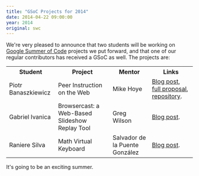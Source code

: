 ```yaml
---
title: "GSoC Projects for 2014"
date: 2014-04-22 09:00:00
year: 2014
original: swc
---
```


<p>
  We're very pleased to announce that two students will be working on
  <a href="https://www.google-melange.com/gsoc/homepage/google/gsoc2014">Google Summer of Code</a>
  projects we put forward,
  and that one of our regular contributors
  has received a GSoC as well.
  The projects are:
</p>

<table>
<tr>
<th>Student</th>
<th>Project</th>
<th>Mentor</th>
<th>Links</th>
<tr>
<td>Piotr Banaszkiewicz</td>
<td>Peer Instruction on the Web</td>
<td>Mike Hoye</td>
<td>
<a href="http://piotr.banaszkiewicz.org/blog/2014/04/24/peer-instruction-a-summer-project-for-mozilla/">Blog post</a>,
<a href="https://gist.github.com/pbanaszkiewicz/11292070">full proposal</a>,
<a href="https://github.com/pbanaszkiewicz/peer-instruction">repository</a>.
</td>
</tr>
<tr>
<td>Gabriel Ivanica</td>
<td>Browsercast: a Web-Based Slideshow Replay Tool</td>
<td>Greg Wilson</td>
<td>
<a href="http://blog.gabrielivanica.com/2014/04/25/browsercast-google-summer-2014/">Blog post</a>.
</td>
</tr>
<tr>
<td>Raniere Silva</td>
<td>Math Virtual Keyboard</td>
<td>Salvador de la Puente Gonz&aacute;lez</td>
<td>
<a href="http://blog.rgaiacs.com/2014/04/22/gsoc2014.html">Blog post</a>.
</td>
</tr>
</table>

<p>
  It's going to be an exciting summer.
</p>

